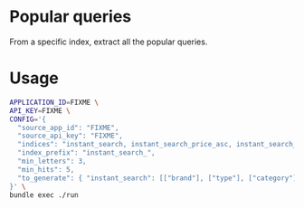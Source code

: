 # Popular queries

From a specific index, extract all the popular queries.

# Usage

```bash
APPLICATION_ID=FIXME \
API_KEY=FIXME \
CONFIG='{
  "source_app_id": "FIXME",
  "source_api_key": "FIXME",
  "indices": "instant_search, instant_search_price_asc, instant_search_price_desc",
  "index_prefix": "instant_search_",
  "min_letters": 3,
  "min_hits": 5,
  "to_generate": { "instant_search": [["brand"], ["type"], ["category"], ["brand", "type"]] }
}' \
bundle exec ./run
```
